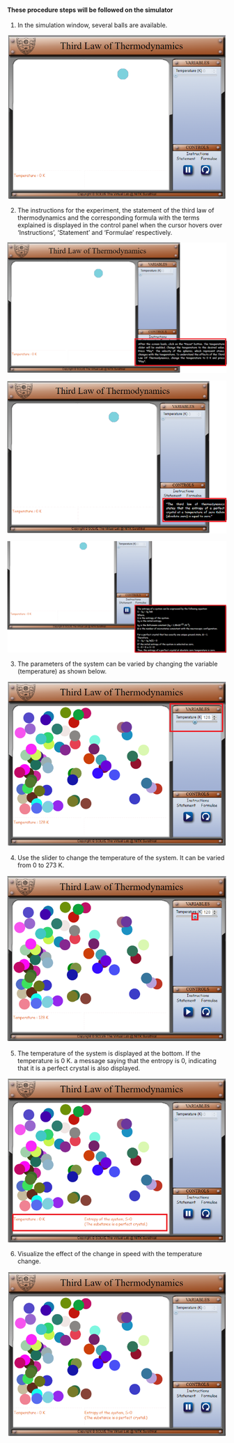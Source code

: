#### These procedure steps will be followed on the simulator

1. In the simulation window, several balls are available.

![alt text](images/1.png)<br>

2. The instructions for the experiment, the statement of the third law of thermodynamics and the corresponding formula with the terms explained is displayed in the control panel when the cursor hovers over ‘Instructions’, ‘Statement’ and ‘Formulae’ respectively.

![alt text](images/2.png)<br>

![alt text](images/3.png)<br>

![alt text](images/4.png)<br>

3. The parameters of the system can be varied by changing the variable (temperature) as shown below.

![alt text](images/5.png)<br>

4. Use the slider to change the temperature of the system. It can be varied from 0 to 273 K.

![alt text](images/6.png)<br>

5. The temperature of the system is displayed at the bottom. If the temperature is 0 K. a message saying that the entropy is 0, indicating that it is a perfect crystal is also displayed.

![alt text](images/7.png)<br>

6. Visualize the effect of the change in speed with the temperature change.

![alt text](images/8.png)<br>
